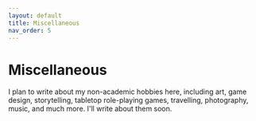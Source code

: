 ```yaml
---
layout: default
title: Miscellaneous
nav_order: 5
---
```


# Miscellaneous

I plan to write about my non-academic hobbies here, including art, game design, storytelling, tabletop role-playing games, travelling, photography, music, and much more. I'll write about them soon.
